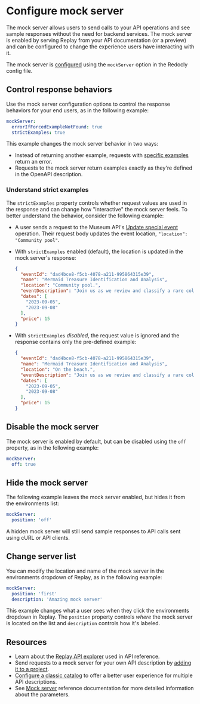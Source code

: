# Configure mock server

The mock server allows users to send calls to your API operations and see sample responses without the need for backend services.
The mock server is enabled by serving Replay from your API documentation (or a preview) and can be configured to change the experience users have interacting with it.

The mock server is [configured](../../config/mock-server.md) using the `mockServer` option in the Redocly config file.

## Control response behaviors

Use the mock server configuration options to control the response behaviors for your end users, as in the following example:

```yaml {% title="redocly.yaml" %}
mockServer:
  errorIfForcedExampleNotFound: true
  strictExamples: true
```

This example changes the mock server behavior in two ways:

- Instead of returning another example, requests with [specific examples](./try-apis-with-mock-server.md#return-a-specific-response-example) return an error.
- Requests to the mock server return examples exactly as they're defined in the OpenAPI description.

### Understand strict examples

The `strictExamples` property controls whether request values are used in the response and can change how "interactive" the mock server feels.
To better understand the behavior, consider the following example:

- A user sends a request to the Museum API's [Update special event](https://redocly.com/demo/openapi/museum-api/events/updatespecialevent) operation.
Their request body updates the event location, `"location": "Community pool"`.

- With `strictExamples` enabled (default), the location is updated in the mock server's response:
    ```json
    {
      "eventId": "dad4bce8-f5cb-4078-a211-995864315e39",
      "name": "Mermaid Treasure Identification and Analysis",
      "location": "Community pool.",
      "eventDescription": "Join us as we review and classify a rare collection of 20 thingamabobs, gadgets, gizmos, whoosits, and whatsits, kindly donated by Ariel.",
      "dates": [
        "2023-09-05",
        "2023-09-08"
      ],
      "price": 15
    }
    ```
- With `strictExamples` _disabled_, the request value is ignored and the response contains only the pre-defined example:
    ```json
    {
      "eventId": "dad4bce8-f5cb-4078-a211-995864315e39",
      "name": "Mermaid Treasure Identification and Analysis",
      "location": "On the beach.",
      "eventDescription": "Join us as we review and classify a rare collection of 20 thingamabobs, gadgets, gizmos, whoosits, and whatsits, kindly donated by Ariel.",
      "dates": [
        "2023-09-05",
        "2023-09-08"
      ],
      "price": 15
    }
    ```

## Disable the mock server

The mock server is enabled by default, but can be disabled using the `off` property, as in the following example:

```yaml {% title="redocly.yaml" %}
mockServer:
  off: true
```

## Hide the mock server

The following example leaves the mock server enabled, but hides it from the environments list:

```yaml {% title="redocly.yaml" %}
mockServer:
  position: 'off'
```

A hidden mock server will still send sample responses to API calls sent using cURL or API clients.

## Change server list

You can modify the location and name of the mock server in the environments dropdown of Replay, as in the following example:

```yaml {% title="redocly.yaml" %}
mockServer:
  position: 'first'
  description: 'Amazing mock server'
```

This example changes what a user sees when they click the environments dropdown in Replay.
The `position` property controls _where_ the mock server is located on the list and `description` controls how it's labeled.

## Resources

- Learn about the [Replay API explorer](../../setup/concepts/replay.md) used in API reference.
- Send requests to a mock server for your own API description by [adding it to a project](./add-openapi-docs.md).
- [Configure a classic catalog](../../config/catalog-classic.md) to offer a better user experience for multiple API descriptions.
- See [Mock server](../../config/mock-server.md) reference documentation for more detailed information about the parameters.
